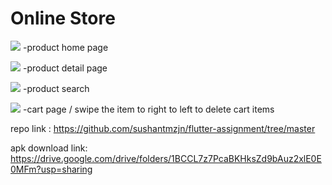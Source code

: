 # Online Store

![](../../Desktop/product_home_page.jpg)
-product home page

![](../../Desktop/detail_page.jpg)
-product detail page

![](../../Desktop/product_search.jpg)
-product search

![](../../Desktop/cart_page.jpg)
-cart page / swipe the item to right to left to delete cart items



repo link : https://github.com/sushantmzjn/flutter-assignment/tree/master

apk download link: https://drive.google.com/drive/folders/1BCCL7z7PcaBKHksZd9bAuz2xlE0E0MFm?usp=sharing